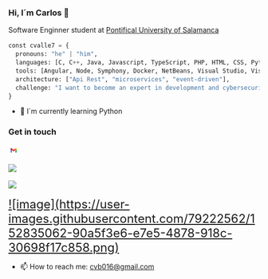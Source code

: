 ### Hi, I´m Carlos 👋

Software Enginner student at [Pontifical University of Salamanca](https://www.upsa.es/ "Pontifical University of Salamanca")

```python
const cvalle7 = {
  pronouns: "he" | "him",
  languages: [C, C++, Java, Javascript, TypeScript, PHP, HTML, CSS, Python, SQL, NoSQL],
  tools: [Angular, Node, Symphony, Docker, NetBeans, Visual Studio, Visual Studio Code],
  architecture: ["Api Rest", "microservices", "event-driven"],
  challenge: "I want to become an expert in development and cybersecurity"
}
```


- 🌱 I´m currently learning Python

### Get in touch


<a href=""><img src="https://github.com/timche/gmail-desktop/blob/main/media/icon.svg" width="21px"/></a>

<a href=""><img src="https://raw.githubusercontent.com/yushi1007/yushi1007/main/images/instagram.svg" width="21px"/></a>

<a href=""><img src="https://raw.githubusercontent.com/yushi1007/yushi1007/main/images/linkedin.svg" width="21px"/></a>

<a href="https://twitter.com/karlos_valle16" style="font-size:24px" class="fa">
  ![image](https://user-images.githubusercontent.com/79222562/152835062-90a5f3e6-e7e5-4878-918c-30698f17c858.png)
</a>

- 📫 How to reach me: cvb016@gmail.com
